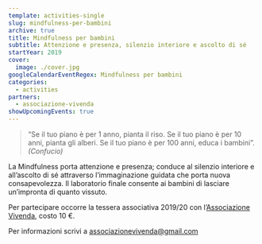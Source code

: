 ```yaml
---
template: activities-single
slug: mindfulness-per-bambini
archive: true
title: Mindfulness per bambini
subtitle: Attenzione e presenza, silenzio interiore e ascolto di sé
startYear: 2019
cover:
  image: ./cover.jpg
googleCalendarEventRegex: Mindfulness per bambini
categories:
  - activities
partners:
  - associazione-vivenda
showUpcomingEvents: true
---
```


> “Se il tuo piano è per 1 anno, pianta il riso. Se il tuo piano è per 10 anni, pianta gli alberi. Se il tuo piano è per 100 anni, educa i bambini”. *(Confucio)*

<EntryInfo variant="upcoming" label="Al sabato" value="dalle 15:30 alle 17:00, vedi calendario"/>
<EntryInfo variant="target" value="bambini dai 5 ai 10 anni"/>
<EntryInfo variant="participants" value="minimo 5"/>
<EntryInfo variant="price" value="15 € a lezione (oltre tessera associativa)"/>
<EntryInfo variant="teacher" value="**Monica Zanotti** coach motivazionale, operatrice olistica ai sensi l. 4/2013 accreditata S.I.A.F. e counselor in formazione; **Rosalba Scalco** fisioterapista e operatrice olistica professionale ai sensi l. 4/2013 accreditata S.I.A.F." bottom="6"/>

<Row>
<Col $initial $narrow>

La Mindfulness porta attenzione e presenza; conduce al silenzio interiore e all’ascolto di sé attraverso l’immaginazione guidata che porta nuova consapevolezza. Il laboratorio finale consente ai bambini di lasciare un’impronta di quanto vissuto.

</Col>
</Row>
<Footnote $top={2}>

Per partecipare occorre la tessera associativa 2019/20 con l’[Associazione Vivenda](/partners/associazione-vivenda/), costo 10 €.

</Footnote>

<ButtonLink href="mailto:associazionevivenda@gmail.com">Per informazioni scrivi a associazionevivenda@gmail.com</ButtonLink>
